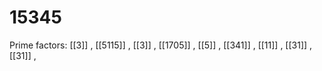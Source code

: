 # 15345

Prime factors: [[3]] , [[5115]] , [[3]] , [[1705]] , [[5]] , [[341]] , [[11]] , [[31]] , [[31]] , 